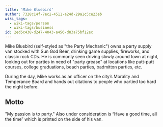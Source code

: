 ```yaml
---
title: 'Mike Bluebird'
author: 7328c14f-7ec2-4511-a24d-29a1c5ce23eb
wiki_tags:
  - wiki-tags/person
  - wiki-tags/business
id: 2ed5c438-d247-4043-a456-d83a75bf12ec
---
```

Mike Bluebird (self-styled as "the Party Mechanic") owns a party supply van stocked with Sun God Beer, drinking game supplies, fireworks, and classic rock CDs. He is commonly seen driving slowly around town at night, looking out for parties in need of "party grease" at locations like putt-putt courses, college graduations, beach parties, badmitton parties, etc.

During the day, Mike works as an officer on the city’s Morality and Temperance Board and hands out citations to people who partied too hard the night before.

## Motto
"My passion is to party." Also under consideration is “Have a good time, all the time” which is printed on the side of his van.
